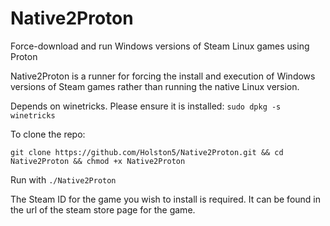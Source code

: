 # Native2Proton
Force-download and run Windows versions of Steam Linux games using Proton

Native2Proton is a runner for forcing the install and execution of Windows versions of Steam games rather than running the native Linux version.

Depends on winetricks. Please ensure it is installed: ```sudo dpkg -s winetricks```

To clone the repo: 

```git clone https://github.com/Holston5/Native2Proton.git && cd Native2Proton && chmod +x Native2Proton```

Run with `./Native2Proton`

The Steam ID for the game you wish to install is required.  It can be found in the url of the steam store page for the game. 
